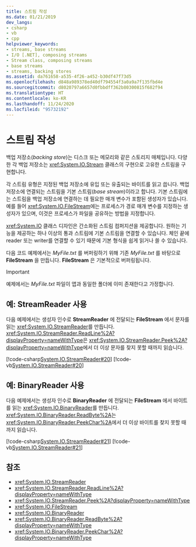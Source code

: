 ```yaml
---
title: 스트림 작성
ms.date: 01/21/2019
dev_langs:
- csharp
- vb
- cpp
helpviewer_keywords:
- streams, base streams
- I/O [.NET], composing streams
- Stream class, composing streams
- base streams
- streams, backing stores
ms.assetid: da761658-a535-4f26-a452-b30df47f73d5
ms.openlocfilehash: d848a989378ed40df794554f3a0a9a7f135fbd4e
ms.sourcegitcommit: d8020797a6657d0fbbdff362b80300815f682f94
ms.translationtype: HT
ms.contentlocale: ko-KR
ms.lasthandoff: 11/24/2020
ms.locfileid: "95732192"
---
```

# <a name="compose-streams"></a>스트림 작성

백업 저장소(*backing store*)는 디스크 또는 메모리와 같은 스토리지 매체입니다. 다양한 각 백업 저장소는 <xref:System.IO.Stream> 클래스의 구현으로 고유한 스트림을 구현합니다.

각 스트림 유형은 지정된 백업 저장소에 유입 또는 유출되는 바이트를 읽고 씁니다. 백업 저장소에 연결되는 스트림을 기본 스트림(*base stream*)이라고 합니다. 기본 스트림에는 스트림을 백업 저장소에 연결하는 데 필요한 매개 변수가 포함된 생성자가 있습니다. 예를 들어 <xref:System.IO.FileStream>에는 프로세스가 경로 매개 변수를 지정하는 생성자가 있으며, 이것은 프로세스가 파일을 공유하는 방법을 지정합니다.  

<xref:System.IO> 클래스 디자인은 간소화된 스트림 컴퍼지션을 제공합니다. 원하는 기능을 제공하는 하나 이상의 통과 스트림에 기본 스트림을 연결할 수 있습니다. 체인 끝에 reader 또는 writer를 연결할 수 있기 때문에 기본 형식을 쉽게 읽거나 쓸 수 있습니다.  

다음 코드 예제에서는 *MyFile.txt* 를 버퍼링하기 위해 기존 *MyFile.txt* 를 바탕으로 **FileStream** 을 만듭니다. **FileStream** 은 기본적으로 버퍼링됩니다.

>[!IMPORTANT]
>예제에서는 *MyFile.txt* 파일이 앱과 동일한 폴더에 이미 존재한다고 가정합니다.  

## <a name="example-use-streamreader"></a>예: StreamReader 사용

다음 예제에서는 생성자 인수로 **StreamReader** 에 전달되는 **FileStream** 에서 문자를 읽는 <xref:System.IO.StreamReader>를 만듭니다. <xref:System.IO.StreamReader.ReadLine%2A?displayProperty=nameWithType>은 <xref:System.IO.StreamReader.Peek%2A?displayProperty=nameWithType>에서 더 이상 문자를 찾지 못할 때까지 읽습니다.  
  
 [!code-csharp[System.IO.StreamReader#20](../../../samples/snippets/csharp/VS_Snippets_CLR_System/system.IO.StreamReader/CS/source2.cs#20)]
 [!code-vb[System.IO.StreamReader#20](../../../samples/snippets/visualbasic/VS_Snippets_CLR_System/system.IO.StreamReader/VB/source2.vb#20)]  
  
## <a name="example-use-binaryreader"></a>예: BinaryReader 사용

다음 예제에서는 생성자 인수로 **BinaryReader** 에 전달되는 **FileStream** 에서 바이트를 읽는 <xref:System.IO.BinaryReader>를 만듭니다. <xref:System.IO.BinaryReader.ReadByte%2A>는 <xref:System.IO.BinaryReader.PeekChar%2A>에서 더 이상 바이트를 찾지 못할 때까지 읽습니다.  
  
 [!code-csharp[System.IO.StreamReader#21](../../../samples/snippets/csharp/VS_Snippets_CLR_System/system.IO.StreamReader/CS/source3.cs#21)]
 [!code-vb[System.IO.StreamReader#21](../../../samples/snippets/visualbasic/VS_Snippets_CLR_System/system.IO.StreamReader/VB/source3.vb#21)]  
  
## <a name="see-also"></a>참조

- <xref:System.IO.StreamReader>
- <xref:System.IO.StreamReader.ReadLine%2A?displayProperty=nameWithType>
- <xref:System.IO.StreamReader.Peek%2A?displayProperty=nameWithType>
- <xref:System.IO.FileStream>
- <xref:System.IO.BinaryReader>
- <xref:System.IO.BinaryReader.ReadByte%2A?displayProperty=nameWithType>
- <xref:System.IO.BinaryReader.PeekChar%2A?displayProperty=nameWithType>
